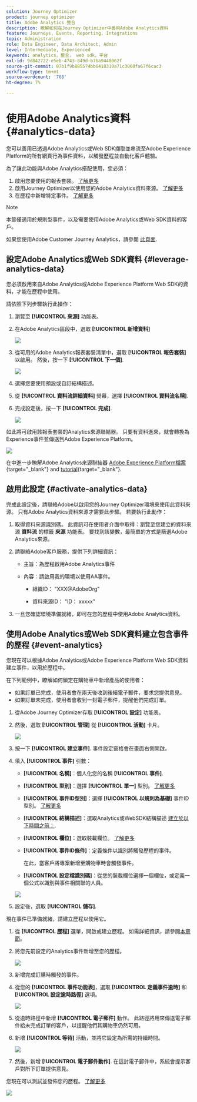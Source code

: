 ```yaml
---
solution: Journey Optimizer
product: journey optimizer
title: Adobe Analytics 整合
description: 瞭解如何在Journey Optimizer中善用Adobe Analytics資料
feature: Journeys, Events, Reporting, Integrations
topic: Administration
role: Data Engineer, Data Architect, Admin
level: Intermediate, Experienced
keywords: analytics，整合， web sdk，平台
exl-id: 9d842722-e5eb-4743-849d-b7ba9448062f
source-git-commit: 07b1f9b885574bb6418310a71c3060fa67f6cac3
workflow-type: tm+mt
source-wordcount: '768'
ht-degree: 7%

---
```


# 使用Adobe Analytics資料 {#analytics-data}

您可以善用已透過Adobe Analytics或Web SDK擷取並串流至Adobe Experience Platform的所有網頁行為事件資料，以觸發歷程並自動化客戶體驗。

為了讓此功能與Adobe Analytics搭配使用，您必須：

1. 啟用您要使用的報表套裝。 [了解更多](#leverage-analytics-data)
1. 啟用Journey Optimizer以使用您的Adobe Analytics資料來源。 [了解更多](#activate-analytics-data)
1. 在歷程中新增特定事件。 [了解更多](#event-analytic)

>[!NOTE]
>
>本節僅適用於規則型事件，以及需要使用Adobe Analytics或Web SDK資料的客戶。
> 
>如果您使用Adobe Customer Journey Analytics，請參閱 [此頁面](../reports/cja-ajo.md).
>

## 設定Adobe Analytics或Web SDK資料 {#leverage-analytics-data}

您必須啟用來自Adobe Analytics或Adobe Experience Platform Web SDK的資料，才能在歷程中使用。

請依照下列步驟執行此操作：

1. 瀏覽至 **[!UICONTROL 來源]** 功能表。

1. 在Adobe Analytics區段中，選取 **[!UICONTROL 新增資料]**

   ![](assets/ajo-aa_1.png)

1. 從可用的Adobe Analytics報表套裝清單中，選取 **[!UICONTROL 報告套裝]** 以啟用。 然後，按一下 **[!UICONTROL 下一個]**.

   ![](assets/ajo-aa_2.png)

1. 選擇您要使用預設或自訂結構描述。

1. 從 **[!UICONTROL 資料流詳細資料]** 熒幕，選擇 **[!UICONTROL 資料流名稱]**.

1. 完成設定後，按一下 **[!UICONTROL 完成]**.

   ![](assets/ajo-aa_3.png)

如此將可啟用該報表套裝的Analytics來源聯結器。 只要有資料進來，就會轉換為Experience事件並傳送到Adobe Experience Platform。

![](assets/ajo-aa_4.png)

在中進一步瞭解Adobe Analytics來源聯結器  [Adobe Experience Platform檔案](https://experienceleague.adobe.com/docs/experience-platform/sources/connectors/adobe-applications/analytics.html){target="_blank"} and [tutorial](https://experienceleague.adobe.com/docs/experience-platform/sources/ui-tutorials/create/adobe-applications/analytics.html){target="_blank"}.

## 啟用此設定 {#activate-analytics-data}

完成此設定後，請聯絡Adobe以啟用您的Journey Optimizer環境來使用此資料來源。 只有Adobe Analytics資料來源才需要此步驟。 若要執行此動作：

1. 取得資料來源識別碼。 此資訊可在使用者介面中取得：瀏覽至您建立的資料來源 **資料流** 的標籤 **來源** 功能表。 要找到該變數，最簡單的方式是篩選Adobe Analytics來源。
1. 請聯絡Adobe客戶服務，提供下列詳細資訊：

   * 主旨：為歷程啟用Adobe Analytics事件

   * 內容：請啟用我的環境以使用AA事件。

      * 組織ID： &quot;XXX@AdobeOrg&quot;

      * 資料來源ID： &quot;ID： xxxxx&quot;

1. 一旦您確認環境準備就緒，即可在您的歷程中使用Adobe Analytics資料。

## 使用Adobe Analytics或Web SDK資料建立包含事件的歷程 {#event-analytics}

您現在可以根據Adobe Analytics或Adobe Experience Platform Web SDK資料建立事件，以用於歷程中。

在下列範例中，瞭解如何鎖定在購物車中新增產品的使用者：

* 如果訂單已完成，使用者會在兩天後收到後續電子郵件，要求您提供意見。
* 如果訂單未完成，使用者會收到一封電子郵件，提醒他們完成訂單。

1. 從Adobe Journey Optimizer存取 **[!UICONTROL 設定]** 功能表。

1. 然後，選取 **[!UICONTROL 管理]** 從 **[!UICONTROL 活動]** 卡片。

   ![](assets/ajo-aa_5.png)

1. 按一下 **[!UICONTROL 建立事件]**. 事件設定窗格會在畫面右側開啟。

1. 填入 **[!UICONTROL 事件]** 引數：

   * **[!UICONTROL 名稱]**：個人化您的名稱 **[!UICONTROL 事件]**.
   * **[!UICONTROL 型別]**：選擇 **[!UICONTROL 單一]** 型別。 [了解更多](../event/about-events.md)
   * **[!UICONTROL 事件ID型別]**：選擇 **[!UICONTROL 以規則為基礎]** 事件ID型別。 [了解更多](../event/about-events.md#event-id-type)
   * **[!UICONTROL 結構描述]**：選取Analytics或WebSDK結構描述 [建立於以下時間之前：](#leverage-analytics-data).
   * **[!UICONTROL 欄位]**：選取裝載欄位。 [了解更多](../event/about-creating.md#define-the-payload-fields)
   * **[!UICONTROL 事件ID條件]**：定義條件以識別將觸發歷程的事件。

     在此，當客戶將專案新增至購物車時會觸發事件。
   * **[!UICONTROL 設定檔識別碼]**：從您的裝載欄位選擇一個欄位，或定義一個公式以識別與事件相關聯的人員。

   ![](assets/ajo-aa_6.png)

1. 設定後，選取 **[!UICONTROL 儲存]**.

現在事件已準備就緒，請建立歷程以使用它。

1. 從 **[!UICONTROL 歷程]** 選單，開啟或建立歷程。 如需詳細資訊，請參閱[本章節](../building-journeys/journey-gs.md)。

1. 將您先前設定的Analytics事件新增至您的歷程。

   ![](assets/ajo-aa_8.png)

1. 新增完成訂購時觸發的事件。

1. 從您的 **[!UICONTROL 事件功能表]**，選取 **[!UICONTROL 定義事件逾時]** 和 **[!UICONTROL 設定逾時路徑]** 選項。

   ![](assets/ajo-aa_9.png)

1. 從逾時路徑中新增 **[!UICONTROL 電子郵件]** 動作。 此路徑將用來傳送電子郵件給未完成訂單的客戶，以提醒他們其購物車仍然可用。

1. 新增 **[!UICONTROL 等待]** 活動，並將它設定為所需的持續時間。

   ![](assets/ajo-aa_10.png)

1. 然後，新增 **[!UICONTROL 電子郵件動作]**. 在這封電子郵件中，系統會提示客戶對所下訂單提供意見。

您現在可以測試並發佈您的歷程。 [了解更多](../building-journeys/publishing-the-journey.md)

![](assets/ajo-aa_7.png)

